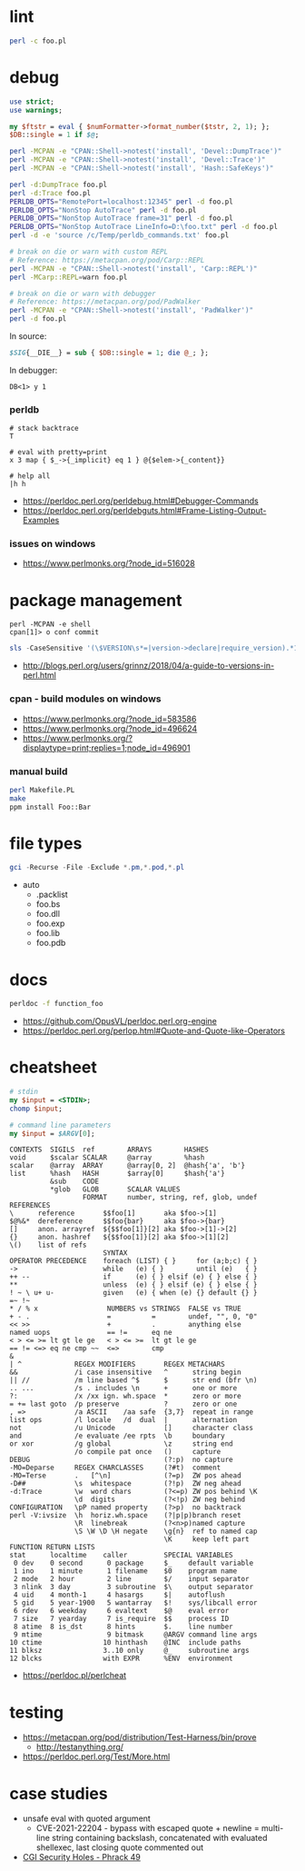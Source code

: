 # lint

```bash
perl -c foo.pl
```

# debug

```perl
use strict;
use warnings;

my $ftstr = eval { $numFormatter->format_number($tstr, 2, 1); };
$DB::single = 1 if $@;
```

```bash
perl -MCPAN -e "CPAN::Shell->notest('install', 'Devel::DumpTrace')"
perl -MCPAN -e "CPAN::Shell->notest('install', 'Devel::Trace')"
perl -MCPAN -e "CPAN::Shell->notest('install', 'Hash::SafeKeys')"

perl -d:DumpTrace foo.pl
perl -d:Trace foo.pl
PERLDB_OPTS="RemotePort=localhost:12345" perl -d foo.pl
PERLDB_OPTS="NonStop AutoTrace" perl -d foo.pl
PERLDB_OPTS="NonStop AutoTrace frame=31" perl -d foo.pl
PERLDB_OPTS="NonStop AutoTrace LineInfo=D:\foo.txt" perl -d foo.pl
perl -d -e 'source /c/Temp/perldb_commands.txt' foo.pl

# break on die or warn with custom REPL
# Reference: https://metacpan.org/pod/Carp::REPL
perl -MCPAN -e "CPAN::Shell->notest('install', 'Carp::REPL')"
perl -MCarp::REPL=warn foo.pl
```

```bash
# break on die or warn with debugger
# Reference: https://metacpan.org/pod/PadWalker
perl -MCPAN -e "CPAN::Shell->notest('install', 'PadWalker')"
perl -d foo.pl
```

In source:

```perl
$SIG{__DIE__} = sub { $DB::single = 1; die @_; };
```

In debugger:

```
DB<1> y 1
```

### perldb

```
# stack backtrace
T

# eval with pretty=print
x 3 map { $_->{_implicit} eq 1 } @{$elem->{_content}}

# help all
|h h
```

- https://perldoc.perl.org/perldebug.html#Debugger-Commands
- https://perldoc.perl.org/perldebguts.html#Frame-Listing-Output-Examples

### issues on windows

- https://www.perlmonks.org/?node_id=516028

# package management

```
perl -MCPAN -e shell
cpan[1]> o conf commit
```

```ps1
sls -CaseSensitive '(\$VERSION\s*=|version->declare|require_version).*1.38'
```

- http://blogs.perl.org/users/grinnz/2018/04/a-guide-to-versions-in-perl.html

### cpan - build modules on windows

- https://www.perlmonks.org/?node_id=583586
- https://www.perlmonks.org/?node_id=496624
- https://www.perlmonks.org/?displaytype=print;replies=1;node_id=496901

### manual build

```bash
perl Makefile.PL
make
ppm install Foo::Bar
```

# file types

```ps1
gci -Recurse -File -Exclude *.pm,*.pod,*.pl
```

- auto
    - .packlist
    - foo.bs
    - foo.dll
    - foo.exp
    - foo.lib
    - foo.pdb

# docs

```bash
perldoc -f function_foo
```

- https://github.com/OpusVL/perldoc.perl.org-engine
- https://perldoc.perl.org/perlop.html#Quote-and-Quote-like-Operators

# cheatsheet

```perl
# stdin
my $input = <STDIN>;
chomp $input;

# command line parameters
my $input = $ARGV[0];
```

```
CONTEXTS  SIGILS  ref        ARRAYS        HASHES
void      $scalar SCALAR     @array        %hash
scalar    @array  ARRAY      @array[0, 2]  @hash{'a', 'b'}
list      %hash   HASH       $array[0]     $hash{'a'}
          &sub    CODE
          *glob   GLOB       SCALAR VALUES
                  FORMAT     number, string, ref, glob, undef
REFERENCES
\      reference       $$foo[1]       aka $foo->[1]
$@%&*  dereference     $$foo{bar}     aka $foo->{bar}
[]     anon. arrayref  ${$$foo[1]}[2] aka $foo->[1]->[2]
{}     anon. hashref   ${$$foo[1]}[2] aka $foo->[1][2]
\()    list of refs
                       SYNTAX
OPERATOR PRECEDENCE    foreach (LIST) { }     for (a;b;c) { }
->                     while   (e) { }        until (e)   { }
++ --                  if      (e) { } elsif (e) { } else { }
**                     unless  (e) { } elsif (e) { } else { }
! ~ \ u+ u-            given   (e) { when (e) {} default {} }
=~ !~
* / % x                 NUMBERS vs STRINGS  FALSE vs TRUE
+ - .                   =          =        undef, "", 0, "0"
<< >>                   +          .        anything else
named uops              == !=      eq ne
< > <= >= lt gt le ge   < > <= >=  lt gt le ge
== != <=> eq ne cmp ~~  <=>        cmp
&
| ^             REGEX MODIFIERS       REGEX METACHARS
&&              /i case insensitive   ^      string begin
|| //           /m line based ^$      $      str end (bfr \n)
.. ...          /s . includes \n      +      one or more
?:              /x /xx ign. wh.space  *      zero or more
= += last goto  /p preserve           ?      zero or one
, =>            /a ASCII    /aa safe  {3,7}  repeat in range
list ops        /l locale   /d  dual  |      alternation
not             /u Unicode            []     character class
and             /e evaluate /ee rpts  \b     boundary
or xor          /g global             \z     string end
                /o compile pat once   ()     capture
DEBUG                                 (?:p)  no capture
-MO=Deparse     REGEX CHARCLASSES     (?#t)  comment
-MO=Terse       .   [^\n]             (?=p)  ZW pos ahead
-D##            \s  whitespace        (?!p)  ZW neg ahead
-d:Trace        \w  word chars        (?<=p) ZW pos behind \K
                \d  digits            (?<!p) ZW neg behind
CONFIGURATION   \pP named property    (?>p)  no backtrack
perl -V:ivsize  \h  horiz.wh.space    (?|p|p)branch reset
                \R  linebreak         (?<n>p)named capture
                \S \W \D \H negate    \g{n}  ref to named cap
                                      \K     keep left part
FUNCTION RETURN LISTS
stat      localtime    caller         SPECIAL VARIABLES
 0 dev    0 second      0 package     $_    default variable
 1 ino    1 minute      1 filename    $0    program name
 2 mode   2 hour        2 line        $/    input separator
 3 nlink  3 day         3 subroutine  $\    output separator
 4 uid    4 month-1     4 hasargs     $|    autoflush
 5 gid    5 year-1900   5 wantarray   $!    sys/libcall error
 6 rdev   6 weekday     6 evaltext    $@    eval error
 7 size   7 yearday     7 is_require  $$    process ID
 8 atime  8 is_dst      8 hints       $.    line number
 9 mtime                9 bitmask     @ARGV command line args
10 ctime               10 hinthash    @INC  include paths
11 blksz               3..10 only     @_    subroutine args
12 blcks               with EXPR      %ENV  environment
```

- https://perldoc.pl/perlcheat

# testing

- https://metacpan.org/pod/distribution/Test-Harness/bin/prove
    - http://testanything.org/
- https://perldoc.perl.org/Test/More.html

# case studies

- unsafe eval with quoted argument
    - CVE-2021-22204 - bypass with escaped quote + newline = multi-line string containing backslash, concatenated with evaluated shellexec, last closing quote commented out
- [CGI Security Holes \- Phrack 49](~/code/doc/zines/phrack/49/8.txt)
